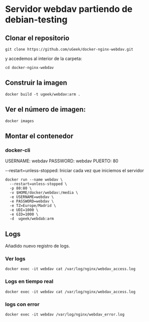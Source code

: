 # Servidor webdav partiendo de debian-testing

##  Clonar el repositorio

```
git clone https://github.com/uGeek/docker-nginx-webdav.git
```

y accedemos al interior de la carpeta:

```
cd docker-nginx-webdav
```

## Construir la imagen
```
docker build -t ugeek/webdav:arm .
```

## Ver el número de imagen:
```
docker images
```

## Montar el contenedor

### docker-cli
USERNAME: webdav
PASSWORD: webdav
PUERTO: 80

--restart=unless-stopped: Iniciar cada vez que iniciemos el servidor


```
docker run --name webdav \
  --restart=unless-stopped \
  -p 80:80 \
  -v $HOME/docker/webdav:/media \
  -e USERNAME=webdav \
  -e PASSWORD=webdav \
  -e TZ=Europe/Madrid \
  -e UDI=1000 \
  -e GID=1000 \
  -d  ugeek/webdab:arm
```

## Logs

Añadido nuevo registro de logs.

### Ver logs

```
docker exec -it webdav cat /var/log/nginx/webdav_access.log
```

### Logs en tiempo real

```
docker exec -it webdav cat /var/log/nginx/webdav_access.log
```



### logs con error
```
docker exec -it webdav /var/log/nginx/webdav_error.log
```




